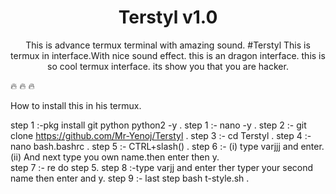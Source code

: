 
<h1 align="center">Terstyl v1.0 </h1>
<p align="center">
This is advance termux terminal with amazing sound. 
#Terstyl
This is termux in interface.With nice sound effect.
this is an dragon interface.
this is so cool termux  interface.
its show you that you are hacker.

🔥 🔥 🔥 

















How to install this in his termux.


step 1 :-pkg install git python python2 -y . 
step 1 :- nano -y . 
step 2 :- git clone https://github.com/Mr-Yenoj/Terstyl . 
step 3 :- cd Terstyl .
step 4 :- nano bash.bashrc .
step 5 :- CTRL+slash(\) .
step 6 :- (i) type varjjj and enter.
          (ii) And next type you own name.then enter then y.          
step 7 :- re do step 5.
step 8 :-type varjj and enter ther typer your second name then enter and y. 
step 9 :- last step bash t-style.sh .
